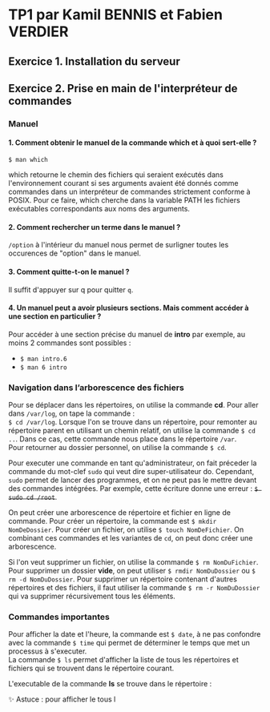 # TP1 par Kamil BENNIS et Fabien VERDIER

## Exercice 1. Installation du serveur

## Exercice 2. Prise en main de l'interpréteur de commandes

### Manuel

#### 1. Comment obtenir le manuel de la commande which et à quoi sert-elle ?

`$ man which`

which retourne le chemin des fichiers qui seraient exécutés dans l'environnement courant si ses arguments avaient été donnés comme commandes dans un interpréteur de commandes strictement conforme à POSIX. Pour ce faire, which cherche dans la variable PATH les fichiers exécutables correspondants aux noms des arguments.

#### 2. Comment rechercher un terme dans le manuel ?

`/option` à l'intérieur du manuel nous permet de surligner toutes les occurences de "option" dans le manuel.

#### 3. Comment quitte-t-on le manuel ?

Il suffit d'appuyer sur q pour quitter `q`.

#### 4. Un manuel peut a avoir plusieurs sections. Mais comment accéder à une section en particulier ?

Pour accéder à une section précise du manuel de **intro** par exemple, au moins 2 commandes sont possibles :
* `$ man intro.6`
* `$ man 6 intro`

### Navigation dans l’arborescence des fichiers

Pour se déplacer dans les répertoires, on utilise la commande **cd**. Pour aller dans `/var/log`, on tape la commande :  
`$ cd /var/log`.
Lorsque l'on se trouve dans un répertoire, pour remonter au répertoire parent en utilisant un chemin relatif, on utilise la commande `$ cd ..`. Dans ce cas, cette commande nous place dans le répertoire `/var`.  
Pour retourner au dossier personnel, on utilise la commande `$ cd`.  
  
Pour executer une commande en tant qu'administrateur, on fait préceder la commande du mot-clef `sudo` qui veut dire super-utilisateur do.
Cependant, `sudo` permet de lancer des programmes, et on ne peut pas le mettre devant des commandes intégrées. Par exemple, cette écriture donne une erreur : ~~`$ sudo cd /root`~~.  

On peut créer une arborescence de répertoire et fichier en ligne de commande. Pour créer un répertoire, la commande est `$ mkdir NomDeDossier`. Pour créer un fichier, on utilise `$ touch NomDeFichier`. On combinant ces commandes et les variantes de `cd`, on peut donc créer une arborescence.

Si l'on veut supprimer un fichier, on utilise la commande `$ rm NomDuFichier`. Pour supprimer un dossier **vide**, on peut utiliser `$ rmdir NomDuDossier` ou `$ rm -d NomDuDossier`. Pour supprimer un répertoire contenant d'autres répertoires et des fichiers, il faut utiliser la commande `$ rm -r NomDuDossier` qui va supprimer récursivement tous les éléments.

### Commandes importantes

Pour afficher la date et l'heure, la commande est `$ date`, à ne pas confondre avec la commande `$ time` qui permet de déterminer le temps que met un processus à s'executer.  
La commande `$ ls` permet d'afficher la liste de tous les répertoires et fichiers qui se trouvent dans le répertoire courant.

L'executable de la commande **ls** se trouve dans le répertoire :  

:sparkles: Astuce : pour afficher le tous l
